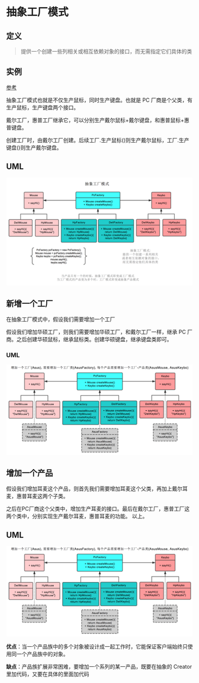 # 抽象工厂模式

## 定义

> 提供一个创建一些列相关或相互依赖对象的接口，而无需指定它们具体的类

## 实例

[参考](http://www.runoob.com/design-pattern/abstract-factory-pattern.html)

抽象工厂模式也就是不仅生产鼠标，同时生产键盘。也就是 PC 厂商是个父类，有生产鼠标，生产键盘两个接口。

戴尔工厂，惠普工厂继承它，可以分别生产戴尔鼠标+戴尔键盘，和惠普鼠标+惠普键盘。

创建工厂时，由戴尔工厂创建。后续工厂.生产鼠标()则生产戴尔鼠标，工厂.生产键盘()则生产戴尔键盘。

## UML

![](assets/1530601916-7298-DP-AbstractFactory.png)

## 新增一个工厂

在抽象工厂模式中，假设我们需要增加一个工厂 

假设我们增加华硕工厂，则我们需要增加华硕工厂，和戴尔工厂一样，继承 PC 厂商。之后创建华硕鼠标，继承鼠标类。创建华硕键盘，继承键盘类即可。

### UML

![](assets/1530601980-8080-P-AbstractFactory-AddFactory.png)

## 增加一个产品 

假设我们增加耳麦这个产品，则首先我们需要增加耳麦这个父类，再加上戴尔耳麦，惠普耳麦这两个子类。

之后在PC厂商这个父类中，增加生产耳麦的接口。最后在戴尔工厂，惠普工厂这两个类中，分别实现生产戴尔耳麦，惠普耳麦的功能。 以上。

## UML

![img](assets/1530601980-8080-P-AbstractFactory-AddFactory-1634198.png)

**优点**：当一个产品族中的多个对象被设计成一起工作时，它能保证客户端始终只使用同一个产品族中的对象。

**缺点**：产品族扩展非常困难，要增加一个系列的某一产品，既要在抽象的 Creator 里加代码，又要在具体的里面加代码

